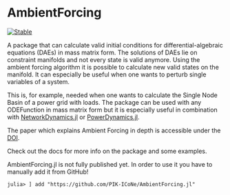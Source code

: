 # AmbientForcing

[![Stable](https://img.shields.io/badge/docs-stable-blue.svg)](https://pik-icone.github.io/AmbientForcing.jl/dev/)

A package that can calculate valid initial conditions for differential-algebraic equations (DAEs) in mass matrix form.
The solutions of DAEs lie on constraint manifolds and not every state is valid anymore. Using the ambient forcing algorithm it is possible to calculate new valid states on the manifold.
It can especially be useful when one wants to perturb single variables of a system. 

This is, for example, needed when one wants to calculate the Single Node Basin of a power grid with loads.
The package can be used with any ODEFunction in mass matrix form but it is especially useful in combination with [NetworkDynamics.jl](https://github.com/PIK-ICoNe/NetworkDynamics.jl) or [PowerDynamics.jl](https://github.com/JuliaEnergy/PowerDynamics.jl).

The paper which explains Ambient Forcing in depth is accessible under the [DOI](https://iopscience.iop.org/article/10.1088/1367-2630/ac6822).

Check out the docs for more info on the package and some examples.

AmbientForcing.jl is not fully published yet. In order to use it you have to manually add it from GitHub!

```
julia> ] add "https://github.com/PIK-ICoNe/AmbientForcing.jl"
```